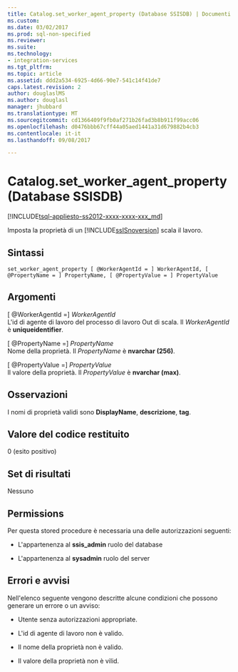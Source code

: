 ```yaml
---
title: Catalog.set_worker_agent_property (Database SSISDB) | Documenti Microsoft
ms.custom: 
ms.date: 03/02/2017
ms.prod: sql-non-specified
ms.reviewer: 
ms.suite: 
ms.technology:
- integration-services
ms.tgt_pltfrm: 
ms.topic: article
ms.assetid: ddd2a534-6925-4d66-90e7-541c14f41de7
caps.latest.revision: 2
author: douglaslMS
ms.author: douglasl
manager: jhubbard
ms.translationtype: MT
ms.sourcegitcommit: cd1366409f9fb0af271b26fad3b8b911f99acc06
ms.openlocfilehash: d0476bbb67cff44a05aed1441a31d679882b4cb3
ms.contentlocale: it-it
ms.lasthandoff: 09/08/2017

---
```

# <a name="catalogsetworkeragentproperty-ssisdb-database"></a>Catalog.set_worker_agent_property (Database SSISDB)
[!INCLUDE[tsql-appliesto-ss2012-xxxx-xxxx-xxx_md](../../includes/tsql-appliesto-ss2012-xxxx-xxxx-xxx-md.md)]

Imposta la proprietà di un [!INCLUDE[ssISnoversion](../../includes/ssisnoversion-md.md)] scala il lavoro.

## <a name="syntax"></a>Sintassi

```tsql
set_worker_agent_property [ @WorkerAgentId = ] WorkerAgentId, [ @PropertyName = ] PropertyName, [ @PropertyValue = ] PropertyValue 
```

## <a name="arguments"></a>Argomenti
[ @WorkerAgentId =] *WorkerAgentId*  
L'id di agente di lavoro del processo di lavoro Out di scala. Il *WorkerAgentId* è **uniqueidentifier**.

[ @PropertyName =] *PropertyName*  
Nome della proprietà. Il *PropertyName* è **nvarchar (256)**.

[ @PropertyValue =] *PropertyValue*  
Il valore della proprietà. Il *PropertyValue* è **nvarchar (max)**.

## <a name="remarks"></a>Osservazioni
I nomi di proprietà validi sono **DisplayName**, **descrizione**, **tag**.

## <a name="return-code-value"></a>Valore del codice restituito  
 0 (esito positivo)  
  
## <a name="result-sets"></a>Set di risultati  
 Nessuno  

## <a name="permissions"></a>Permissions  
 Per questa stored procedure è necessaria una delle autorizzazioni seguenti:  
  
-   L'appartenenza al **ssis_admin** ruolo del database  
  
-   L'appartenenza al **sysadmin** ruolo del server

## <a name="erros-and-warnings"></a>Errori e avvisi
  Nell'elenco seguente vengono descritte alcune condizioni che possono generare un errore o un avviso:  
  
-   Utente senza autorizzazioni appropriate. 

-   L'id di agente di lavoro non è valido.

-   Il nome della proprietà non è valido.

-   Il valore della proprietà non è vilid.  
